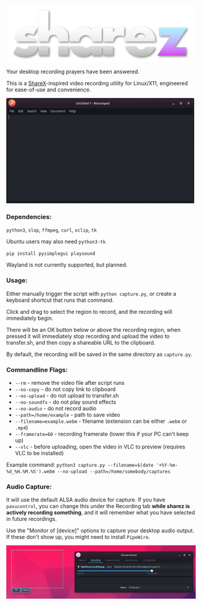 ![sharez](logo.png)

Your desktop recording prayers have been answered.

This is a [ShareX](https://getsharex.com/)-inspired video recording utility for Linux/X11, engineered for ease-of-use and convenience. 

![Demonstration of script usage](demo.gif)

### Dependencies:
`python3`, `slop`, `ffmpeg`, `curl`, `xclip`, `tk`

Ubuntu users may also need `python3-tk`

`pip install pysimplegui playsound`

Wayland is not currently supported, but planned.

### Usage:
Either manually trigger the script with `python capture.py`, or create a keyboard shortcut that runs that command. 

Click and drag to select the region to record, and the recording will immediately begin.

There will be an OK button below or above the recording region, when pressed it will immediately stop recording and upload the video to transfer.sh, and then copy a shareable URL to the clipboard.

By default, the recording will be saved in the same directory as `capture.py`.

### Commandline Flags:

* `--rm` - remove the video file after script runs
* `--no-copy` - do not copy link to clipboard
* `--no-upload` - do not upload to transfer.sh
* `--no-soundfx` - do not play sound effects
* `--no-audio` - do not record audio
* `--path=/home/example` - path to save video
* `--filename=example.webm` - filename (extension can be either `.webm` or `.mp4`)
* `--framerate=60` - recording framerate (lower this if your PC can't keep up)
* `--vlc` - before uploading, open the video in VLC to preview (requires VLC to be installed)

Example command: `python3 capture.py --filename=$(date '+%Y-%m-%d_%H.%M.%S').webm --no-upload --path=/home/somebody/captures`

### Audio Capture:

It will use the default ALSA audio device for capture. If you have `pavucontrol`, you can change this under the Recording tab **while sharez is actively recording something**, and it will remember what you have selected in future recordings.

Use the "Monitor of [device]" options to capture your desktop audio output. If these don't show up, you might need to install `PipeWire`.

![Demonstration of how to record desktop audio](pavucontrol.png)